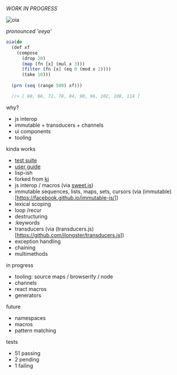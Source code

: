 *WORK IN PROGRESS*


![oia](http://i.imgur.com/ZDqVxDn.png)

*pronounced 'eeya'*
```js
oia(do 
  (def xf 
    (compose 
      (drop 20)
      (map (fn [x] (mul x 3))) 
      (filter (fn [x] (eq 0 (mod x 2)))) 
      (take 10)))
  
  (prn (seq (range 500) xf)))

  //> [ 60, 66, 72, 78, 84, 90, 96, 102, 108, 114 ]
```

why? 

- js interop
- immutable + transducers + channels 
- ui components
- tooling

kinda works
- [test suite](https://github.com/threepointone/oic/blob/master/tests.js)
- [user guide](https://github.com/threepointone/oia/blob/master/guide.js)
- lisp-ish
- forked from [ki](http://ki-lang.org)
- js interop / macros (via [sweet.js](http://sweetjs.org/))
- immutable sequences, lists, maps, sets, cursors (via (immutable)[https://facebook.github.io/immutable-js/])
- lexical scoping
- loop /recur
- destructuring 
- :keywords
- transducers (via (transducers.js)[https://github.com/jlongster/transducers.js])
- exception handling 
- chaining 
- multimethods

in progress 

- tooling: source maps / browserify / node 
- channels
- react macros 
- generators


future
- namespaces
- macros
- pattern matching 

tests

- 51 passing
- 2 pending
- 1 failing
